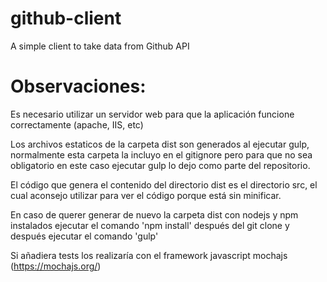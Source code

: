 # github-client
A simple client to take data from Github API

# Observaciones:
Es necesario utilizar un servidor web para que la aplicación funcione correctamente (apache, IIS, etc)

Los archivos estaticos de la carpeta dist son generados al ejecutar gulp, normalmente esta carpeta la incluyo en el gitignore pero para que no sea obligatorio en este caso ejecutar gulp lo dejo como parte del repositorio.

El código que genera el contenido del directorio dist es el directorio src, el cual aconsejo utilizar para ver el código porque está sin minificar.

En caso de querer generar de nuevo la carpeta dist con nodejs y npm instalados ejecutar el comando 'npm install' después del git clone y después ejecutar el comando 'gulp'

Si añadiera tests los realizaría con el framework javascript mochajs (https://mochajs.org/)